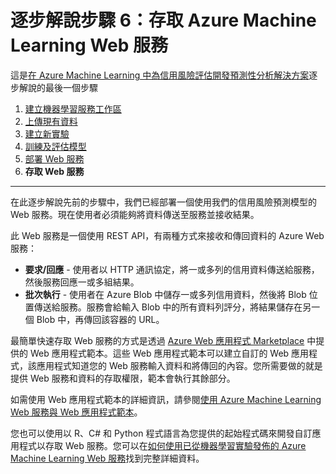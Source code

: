 <properties
	pageTitle="步驟 6：存取 Machine Learning Web 服務 | Microsoft Azure"
	description="開發預測解決方案逐步解說步驟 6：存取使用中的 Azure Machine Learning Web 服務"
	services="machine-learning"
	documentationCenter=""
	authors="garyericson"
	manager="jhubbard"
	editor="cgronlun"/>

<tags
	ms.service="machine-learning"
	ms.workload="data-services"
	ms.tgt_pltfrm="na"
	ms.devlang="na"
	ms.topic="article"
	ms.date="09/16/2016"
	ms.author="garye"/>


# 逐步解說步驟 6：存取 Azure Machine Learning Web 服務

這是[在 Azure Machine Learning 中為信用風險評估開發預測性分析解決方案](machine-learning-walkthrough-develop-predictive-solution.md)逐步解說的最後一個步驟


1.	[建立機器學習服務工作區](machine-learning-walkthrough-1-create-ml-workspace.md)
2.	[上傳現有資料](machine-learning-walkthrough-2-upload-data.md)
3.	[建立新實驗](machine-learning-walkthrough-3-create-new-experiment.md)
4.	[訓練及評估模型](machine-learning-walkthrough-4-train-and-evaluate-models.md)
5.	[部署 Web 服務](machine-learning-walkthrough-5-publish-web-service.md)
6.	**存取 Web 服務**

----------

在此逐步解說先前的步驟中，我們已經部署一個使用我們的信用風險預測模型的 Web 服務。現在使用者必須能夠將資料傳送至服務並接收結果。

此 Web 服務是一個使用 REST API，有兩種方式來接收和傳回資料的 Azure Web 服務：

-	**要求/回應** - 使用者以 HTTP 通訊協定，將一或多列的信用資料傳送給服務，然後服務回應一或多組結果。
-	**批次執行** - 使用者在 Azure Blob 中儲存一或多列信用資料，然後將 Blob 位置傳送給服務。服務會給輸入 Blob 中的所有資料列評分，將結果儲存在另一個 Blob 中，再傳回該容器的 URL。

最簡單快速存取 Web 服務的方式是透過 [Azure Web 應用程式 Marketplace](https://azure.microsoft.com/marketplace/web-applications/all/) 中提供的 Web 應用程式範本。這些 Web 應用程式範本可以建立自訂的 Web 應用程式，該應用程式知道您的 Web 服務輸入資料和將傳回的內容。您所需要做的就是提供 Web 服務和資料的存取權限，範本會執行其餘部分。

如需使用 Web 應用程式範本的詳細資訊，請參閱[使用 Azure Machine Learning Web 服務與 Web 應用程式範本](machine-learning-consume-web-service-with-web-app-template.md)。

您也可以使用以 R、C# 和 Python 程式語言為您提供的起始程式碼來開發自訂應用程式以存取 Web 服務。您可以在[如何使用已從機器學習實驗發佈的 Azure Machine Learning Web 服務](machine-learning-consume-web-services.md)找到完整詳細資料。

<!---HONumber=AcomDC_0921_2016-->